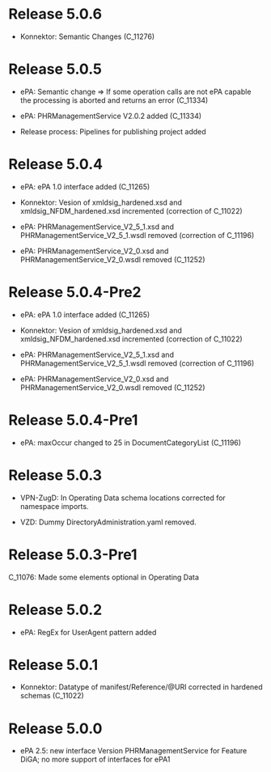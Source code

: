 # Release 5.0.6
- Konnektor: Semantic Changes (C_11276)


# Release 5.0.5
- ePA: Semantic change => If some operation calls are not ePA capable the processing is aborted and returns an error (C_11334)

- ePA: PHRManagementService V2.0.2 added (C_11334)

- Release process: Pipelines for publishing project added


# Release 5.0.4
- ePA: ePA 1.0 interface added (C_11265)

 
- Konnektor: Vesion of xmldsig_hardened.xsd and xmldsig_NFDM_hardened.xsd incremented (correction of C_11022)

 
- ePA: PHRManagementService_V2_5_1.xsd and PHRManagementService_V2_5_1.wsdl removed (correction of C_11196)

 
- ePA: PHRManagementService_V2_0.xsd and PHRManagementService_V2_0.wsdl removed (C_11252)


# Release 5.0.4-Pre2
- ePA: ePA 1.0 interface added (C_11265)

 
- Konnektor: Vesion of xmldsig_hardened.xsd and xmldsig_NFDM_hardened.xsd incremented (correction of C_11022)

 
- ePA: PHRManagementService_V2_5_1.xsd and PHRManagementService_V2_5_1.wsdl removed (correction of C_11196)

 
- ePA: PHRManagementService_V2_0.xsd and PHRManagementService_V2_0.wsdl removed (C_11252)


# Release 5.0.4-Pre1
- ePA: maxOccur changed to 25 in DocumentCategoryList (C_11196)


# Release 5.0.3
- VPN-ZugD: In Operating Data schema locations corrected for namespace imports.


- VZD: Dummy DirectoryAdministration.yaml removed.


# Release 5.0.3-Pre1
C_11076: Made some elements optional in Operating Data

# Release 5.0.2
- ePA: RegEx for UserAgent pattern added


# Release 5.0.1
- Konnektor: Datatype of manifest/Reference/@URI corrected in hardened schemas (C_11022)



# Release 5.0.0
- ePA 2.5: new interface Version PHRManagementService for Feature DiGA; no more support of interfaces for ePA1


